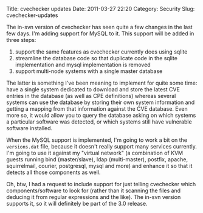 Title: cvechecker updates
Date: 2011-03-27 22:20
Category: Security
Slug: cvechecker-updates

The in-svn version of cvechecker has seen quite a few changes in the
last few days. I'm adding support for MySQL to it. This support will be
added in three steps:

1.  support the same features as cvechecker currently does using sqlite
2.  streamline the database code so that duplicate code in the sqlite
    implementation and mysql implementation is removed
3.  support multi-node systems with a single master database

The latter is something I've been meaning to implement for quite some
time: have a single system dedicated to download and store the latest
CVE entries in the database (as well as CPE definitions) whereas several
systems can use the database by storing their own system information and
getting a mapping from that information against the CVE database. Even
more so, it would allow you to query the database asking on which
systems a particular software was detected, or which systems still have
vulnerable software installed.

When the MySQL support is implemented, I'm going to work a bit on the
`versions.dat` file, because it doesn't really support many services
currently. I'm going to use it against my "virtual network" (a
combination of KVM guests running bind (master/slave), ldap
(multi-master), postfix, apache, squirrelmail, courier, postgresql,
mysql and more) and enhance it so that it detects all those components
as well.

Oh, btw, I had a request to include support for just telling cvechecker
which components/software to look for (rather than it scanning the files
and deducing it from regular expressions and the like). The in-svn
version supports it, so it will definitely be part of the 3.0 release.
